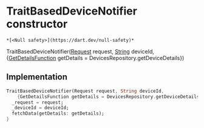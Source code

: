 


# TraitBasedDeviceNotifier constructor




    *[<Null safety>](https://dart.dev/null-safety)*



TraitBasedDeviceNotifier([Request](https://yonomi.co/yonomi-sdk/Request-class.html) request, [String](https://api.flutter.dev/flutter/dart-core/String-class.html) deviceId, {[GetDetailsFunction](../../providers_trait_based_device_notifier/GetDetailsFunction.md) getDetails = DevicesRepository.getDeviceDetails})





## Implementation

```dart
TraitBasedDeviceNotifier(Request request, String deviceId,
    {GetDetailsFunction getDetails = DevicesRepository.getDeviceDetails}) {
  _request = request;
  _deviceId = deviceId;
  fetchData(getDetails: getDetails);
}
```







